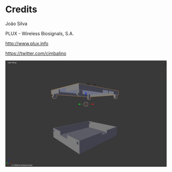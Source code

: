 Credits
===
João Silva

PLUX - Wireless Biosignals, S.A.

http://www.plux.info

https://twitter.com/cimbalino

![PLUX by João Silva](https://raw.githubusercontent.com/BITalinoWorld/3d-models-freestyle-plux/master/PLUX%20%5Bscreenshot%5D.png)
